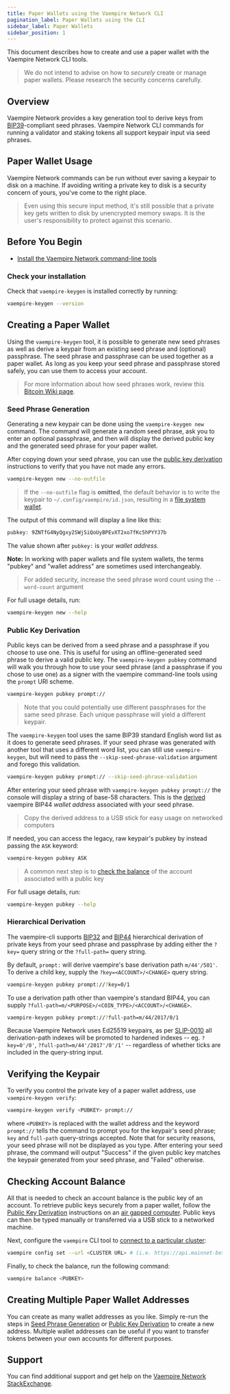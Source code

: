 ```yaml
---
title: Paper Wallets using the Vaempire Network CLI
pagination_label: Paper Wallets using the CLI
sidebar_label: Paper Wallets
sidebar_position: 1
---
```


This document describes how to create and use a paper wallet with the Vaempire Network CLI
tools.

> We do not intend to advise on how to _securely_ create or manage paper
> wallets. Please research the security concerns carefully.

## Overview

Vaempire Network provides a key generation tool to derive keys from
[BIP39](https://github.com/bitcoin/bips/blob/master/bip-0039.mediawiki)-compliant
seed phrases. Vaempire Network CLI commands for running a validator and staking tokens all
support keypair input via seed phrases.

## Paper Wallet Usage

Vaempire Network commands can be run without ever saving a keypair to disk on a machine.
If avoiding writing a private key to disk is a security concern of yours, you've
come to the right place.

> Even using this secure input method, it's still possible that a private key
> gets written to disk by unencrypted memory swaps. It is the user's
> responsibility to protect against this scenario.

## Before You Begin

- [Install the Vaempire Network command-line tools](../install.md)

### Check your installation

Check that `vaempire-keygen` is installed correctly by running:

```bash
vaempire-keygen --version
```

## Creating a Paper Wallet

Using the `vaempire-keygen` tool, it is possible to generate new seed phrases as
well as derive a keypair from an existing seed phrase and (optional) passphrase.
The seed phrase and passphrase can be used together as a paper wallet. As long
as you keep your seed phrase and passphrase stored safely, you can use them to
access your account.

> For more information about how seed phrases work, review this
> [Bitcoin Wiki page](https://en.bitcoin.it/wiki/Seed_phrase).

### Seed Phrase Generation

Generating a new keypair can be done using the `vaempire-keygen new` command. The
command will generate a random seed phrase, ask you to enter an optional
passphrase, and then will display the derived public key and the generated seed
phrase for your paper wallet.

After copying down your seed phrase, you can use the
[public key derivation](#public-key-derivation) instructions to verify that you
have not made any errors.

```bash
vaempire-keygen new --no-outfile
```

> If the `--no-outfile` flag is **omitted**, the default behavior is to write
> the keypair to `~/.config/vaempire/id.json`, resulting in a
> [file system wallet](./file-system.md).

The output of this command will display a line like this:

```bash
pubkey: 9ZNTfG4NyQgxy2SWjSiQoUyBPEvXT2xo7fKc5hPYYJ7b
```

The value shown after `pubkey:` is your _wallet address_.

**Note:** In working with paper wallets and file system wallets, the terms
"pubkey" and "wallet address" are sometimes used interchangeably.

> For added security, increase the seed phrase word count using the
> `--word-count` argument

For full usage details, run:

```bash
vaempire-keygen new --help
```

### Public Key Derivation

Public keys can be derived from a seed phrase and a passphrase if you choose to
use one. This is useful for using an offline-generated seed phrase to derive a
valid public key. The `vaempire-keygen pubkey` command will walk you through how
to use your seed phrase (and a passphrase if you chose to use one) as a signer
with the vaempire command-line tools using the `prompt` URI scheme.

```bash
vaempire-keygen pubkey prompt://
```

> Note that you could potentially use different passphrases for the same seed
> phrase. Each unique passphrase will yield a different keypair.

The `vaempire-keygen` tool uses the same BIP39 standard English word list as it
does to generate seed phrases. If your seed phrase was generated with another
tool that uses a different word list, you can still use `vaempire-keygen`, but
will need to pass the `--skip-seed-phrase-validation` argument and forego this
validation.

```bash
vaempire-keygen pubkey prompt:// --skip-seed-phrase-validation
```

After entering your seed phrase with `vaempire-keygen pubkey prompt://` the
console will display a string of base-58 characters. This is the
[derived](#hierarchical-derivation) vaempire BIP44 _wallet address_ associated
with your seed phrase.

> Copy the derived address to a USB stick for easy usage on networked computers

If needed, you can access the legacy, raw keypair's pubkey by instead passing
the `ASK` keyword:

```bash
vaempire-keygen pubkey ASK
```

> A common next step is to [check the balance](#checking-account-balance) of the
> account associated with a public key

For full usage details, run:

```bash
vaempire-keygen pubkey --help
```

### Hierarchical Derivation

The vaempire-cli supports
[BIP32](https://github.com/bitcoin/bips/blob/master/bip-0032.mediawiki) and
[BIP44](https://github.com/bitcoin/bips/blob/master/bip-0044.mediawiki)
hierarchical derivation of private keys from your seed phrase and passphrase by
adding either the `?key=` query string or the `?full-path=` query string.

By default, `prompt:` will derive vaempire's base derivation path `m/44'/501'`. To
derive a child key, supply the `?key=<ACCOUNT>/<CHANGE>` query string.

```bash
vaempire-keygen pubkey prompt://?key=0/1
```

To use a derivation path other than vaempire's standard BIP44, you can supply
`?full-path=m/<PURPOSE>/<COIN_TYPE>/<ACCOUNT>/<CHANGE>`.

```bash
vaempire-keygen pubkey prompt://?full-path=m/44/2017/0/1
```

Because Vaempire Network uses Ed25519 keypairs, as per
[SLIP-0010](https://github.com/satoshilabs/slips/blob/master/slip-0010.md) all
derivation-path indexes will be promoted to hardened indexes -- eg.
`?key=0'/0'`, `?full-path=m/44'/2017'/0'/1'` -- regardless of whether ticks are
included in the query-string input.

## Verifying the Keypair

To verify you control the private key of a paper wallet address, use
`vaempire-keygen verify`:

```bash
vaempire-keygen verify <PUBKEY> prompt://
```

where `<PUBKEY>` is replaced with the wallet address and the keyword `prompt://`
tells the command to prompt you for the keypair's seed phrase; `key` and
`full-path` query-strings accepted. Note that for security reasons, your seed
phrase will not be displayed as you type. After entering your seed phrase, the
command will output "Success" if the given public key matches the keypair
generated from your seed phrase, and "Failed" otherwise.

## Checking Account Balance

All that is needed to check an account balance is the public key of an account.
To retrieve public keys securely from a paper wallet, follow the
[Public Key Derivation](#public-key-derivation) instructions on an
[air gapped computer](<https://en.wikipedia.org/wiki/Air_gap_(networking)>).
Public keys can then be typed manually or transferred via a USB stick to a
networked machine.

Next, configure the `vaempire` CLI tool to
[connect to a particular cluster](../examples/choose-a-cluster.md):

```bash
vaempire config set --url <CLUSTER URL> # (i.e. https://api.mainnet-beta.vaempire.com)
```

Finally, to check the balance, run the following command:

```bash
vaempire balance <PUBKEY>
```

## Creating Multiple Paper Wallet Addresses

You can create as many wallet addresses as you like. Simply re-run the steps in
[Seed Phrase Generation](#seed-phrase-generation) or
[Public Key Derivation](#public-key-derivation) to create a new address.
Multiple wallet addresses can be useful if you want to transfer tokens between
your own accounts for different purposes.

## Support

You can find additional support and get help on the
[Vaempire Network StackExchange](https://vaempire.stackexchange.com).
